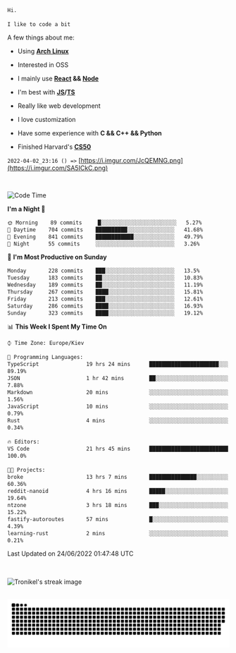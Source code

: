 ```
Hi.

I like to code a bit
```

A few things about me:

-   Using **[Arch Linux](https://archlinux.org/)**

-   Interested in OSS

-   I mainly use **[React](https://reactjs.org/) && [Node](https://nodejs.org/en/)**

-   I'm best with **[JS](https://www.javascript.com/)/[TS](https://www.typescriptlang.org/)**

-   Really like web development

-   I love customization

-   Have some experience with **C && C++ && Python**

-   Finished Harvard's **[CS50](https://cs50.harvard.edu)**

`2022-04-02_23:16 () =>` [https://i.imgur.com/JcQEMNG.png](https://i.imgur.com/SA5ICkC.png)

<br>

<!--START_SECTION:waka-->
![Code Time](http://img.shields.io/badge/Code%20Time-0%20secs-blue)

**I'm a Night 🦉** 

```text
🌞 Morning    89 commits     █░░░░░░░░░░░░░░░░░░░░░░░░   5.27% 
🌆 Daytime    704 commits    ██████████░░░░░░░░░░░░░░░   41.68% 
🌃 Evening    841 commits    ████████████░░░░░░░░░░░░░   49.79% 
🌙 Night      55 commits     ░░░░░░░░░░░░░░░░░░░░░░░░░   3.26%

```
📅 **I'm Most Productive on Sunday** 

```text
Monday       228 commits    ███░░░░░░░░░░░░░░░░░░░░░░   13.5% 
Tuesday      183 commits    ██░░░░░░░░░░░░░░░░░░░░░░░   10.83% 
Wednesday    189 commits    ██░░░░░░░░░░░░░░░░░░░░░░░   11.19% 
Thursday     267 commits    ████░░░░░░░░░░░░░░░░░░░░░   15.81% 
Friday       213 commits    ███░░░░░░░░░░░░░░░░░░░░░░   12.61% 
Saturday     286 commits    ████░░░░░░░░░░░░░░░░░░░░░   16.93% 
Sunday       323 commits    ████░░░░░░░░░░░░░░░░░░░░░   19.12%

```


📊 **This Week I Spent My Time On** 

```text
⌚︎ Time Zone: Europe/Kiev

💬 Programming Languages: 
TypeScript               19 hrs 24 mins      ██████████████████████░░░   89.19% 
JSON                     1 hr 42 mins        ██░░░░░░░░░░░░░░░░░░░░░░░   7.88% 
Markdown                 20 mins             ░░░░░░░░░░░░░░░░░░░░░░░░░   1.56% 
JavaScript               10 mins             ░░░░░░░░░░░░░░░░░░░░░░░░░   0.79% 
Rust                     4 mins              ░░░░░░░░░░░░░░░░░░░░░░░░░   0.34%

🔥 Editors: 
VS Code                  21 hrs 45 mins      █████████████████████████   100.0%

🐱‍💻 Projects: 
broke                    13 hrs 7 mins       ███████████████░░░░░░░░░░   60.36% 
reddit-nanoid            4 hrs 16 mins       █████░░░░░░░░░░░░░░░░░░░░   19.64% 
ntzone                   3 hrs 18 mins       ███░░░░░░░░░░░░░░░░░░░░░░   15.22% 
fastify-autoroutes       57 mins             █░░░░░░░░░░░░░░░░░░░░░░░░   4.39% 
learning-rust            2 mins              ░░░░░░░░░░░░░░░░░░░░░░░░░   0.21%

```


 Last Updated on 24/06/2022 01:47:48 UTC
<!--END_SECTION:waka-->

<br>

<p><img align="center" src="https://github-readme-streak-stats.herokuapp.com/?user=Tronikelis&theme=dark" alt="Tronikel's streak image" /></p>

<br>

<img title="" src="https://raw.githubusercontent.com/Tronikelis/Tronikelis/output/github-contribution-grid-snake.svg" alt="very cool snake thingey" data-align="left">

